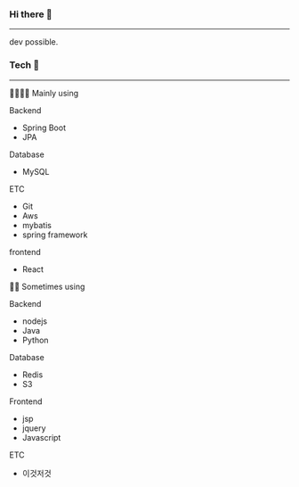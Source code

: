 ### Hi there 👋
-----
dev possible.

<!--
**namchn/namchn** is a ✨ _special_ ✨ repository because its `README.md` (this file) appears on your GitHub profile.

Here are some ideas to get you started:

- 🔭 I’m currently working on ...
- 🌱 I’m currently learning ...
- 👯 I’m looking to collaborate on ...
- 🤔 I’m looking for help with ...
- 💬 Ask me about ...
- 📫 How to reach me: ...
- 😄 Pronouns: ...
- ⚡ Fun fact: ...
-->

### Tech  👋
-----

🔭🌱🧑‍💻 Mainly using

Backend
- Spring Boot
- JPA

Database
- MySQL

ETC
- Git
- Aws
- mybatis
- spring framework

frontend
- React


🌱👀 Sometimes using

Backend
- nodejs
- Java
- Python

Database
- Redis
- S3

Frontend
- jsp
- jquery
- Javascript


ETC
-  이것저것

